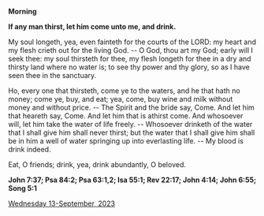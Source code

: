 **Morning**

**If any man thirst, let him come unto me, and drink.**
 
My soul longeth, yea, even fainteth for the courts of the LORD: my heart and my flesh crieth out for the living God. -- O God, thou art my God; early will I seek thee: my soul thirsteth for thee, my flesh longeth for thee in a dry and thirsty land where no water is; to see thy power and thy glory, so as I have seen thee in the sanctuary.
 
Ho, every one that thirsteth, come ye to the waters, and he that hath no money; come ye, buy, and eat; yea, come, buy wine and milk without money and without price. -- The Spirit and the bride say, Come. And let him that heareth say, Come. And let him that is athirst come. And whosoever will, let him take the water of life freely. -- Whosoever drinketh of the water that I shall give him shall never thirst; but the water that I shall give him shall be in him a well of water springing up into everlasting life. -- My blood is drink indeed.
 
Eat, O friends; drink, yea, drink abundantly, O beloved.  

**John 7:37; Psa 84:2; Psa 63:1,2; Isa 55:1; Rev 22:17; John 4:14; John 6:55; Song 5:1**

[Wednesday 13-September, 2023](https://t.me/daily_light)
